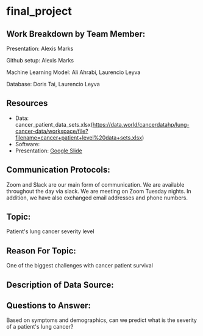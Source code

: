 # final_project

## Work Breakdown by Team Member:
Presentation: Alexis Marks

Github setup: Alexis Marks

Machine Learning Model: Ali Ahrabi, Laurencio Leyva

Database: Doris Tai, Laurencio Leyva

## Resources
 - Data: cancer_patient_data_sets.xlsx(https://data.world/cancerdatahp/lung-cancer-data/workspace/file?filename=cancer+patient+level%20data+sets.xlsx)
 - Software:
 - Presentation: [Google Slide](https://docs.google.com/presentation/d/1guxs3ptq4deP423Sn5jP52Q2Tn-MhQibTpFD0THmf88/edit?usp=sharing) 
## Communication Protocols:
Zoom and Slack are our main form of communication. We are available throughout the day via slack. We are meeting on Zoom Tuesday nights. In addition, we have also exchanged email addresses and phone numbers.  

## Topic:
Patient's lung cancer severity level


## Reason For Topic:
One of the biggest challenges with cancer patient survival 
## Description of Data Source:

## Questions to Answer:
Based on symptoms and demographics, can we predict what is the severity of a patient's lung cancer?
